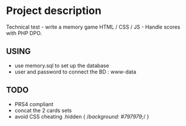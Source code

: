 # Project description
Technical test - write a memory game HTML / CSS / JS - Handle scores with PHP DPO.

## USING
- use memory.sql to set up the database
- user and password to connect the BD : www-data 

## TODO
- PRS4 compliant
- concat the 2 cards sets
- avoid CSS cheating .hidden { /*background: #797979;*/ }
